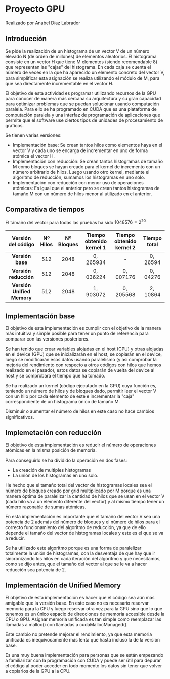 # Proyecto GPU
Realizado por Anabel Díaz Labrador
## Introducción
Se pide la realización de un histograma de un vector V de un número elevado N (de orden de millones) de elementos aleatorios. El histograma consiste en un vector H que tiene M elementos (siendo recomendable 8) que representan las "cajas" del histograma. En cada caja se cuenta el número de veces en la que ha aparecido un elemento concreto del vector V, para simplificar esta asignación se realiza utilizando el módulo de M, para que sea directamente incrementable en el vector H.

El objetivo de esta actividad es programar utilizando recursos de la GPU para conocer de manera más cercana su arquitectura y su gran capacidad para optimizar problemas que se puedan solucionar usando computación paralela. Para ello se ha programado en CUDA que es una plataforma de computación paralela y una interfaz de programación de aplicaciones que permite que el software use ciertos tipos de unidades de procesamiento de gráficos.

Se tienen varias versiones:
- Implementación base: Se crean tantos hilos como elementos haya en el vector V y cada uno se encarga de incrementar en uno de forma atómica el vector H.
- Implementación con reducción: Se crean tantos histogramas de tamaño M como bloques se hayan creado para el kernel de incremento con un número arbitrario de hilos. Luego usando otro kernel, mediante el algoritmo de reducción, sumamos los histogramas en uno solo.
- Implementación con reducción con menor uso de operaciones atómicas: Es igual que el anterior pero se crean tantos histogramas de tamaño M con un número de hilos menor al utilizado en el anterior.


## Comparativa de tiempos
El támaño del vector para todas las pruebas ha sido $1048576 = 2^{20}$


| Versión del código         | Nº Hilos | Nº Bloques | Tiempo obtenido kernel 1 | Tiempo obtenido kernel 2 | Tiempo total   |
| :------------------------: | :------: | :--------: | :----------------------: | :----------------------: | :------------: |
| **Versión base**           | $512$    | $2048$     | $0,265934$               | -                        | $0,26594$      |
| **Versión reducción**      | $512$    | $2048$     | $0,036224$               | $0,007176$               | $0,04276$      |
| **Versión Unified Memory** | $512$    | $2048$     | $1,903072$               | $0,205568$               | $2,10864$      |


## Implementación base
El objetivo de esta implementación es cumplir con el objetivo de la manera más intuitiva y simple posible para tener un punto de referencia para comparar con las versiones posteriores.

Se han tenido que crear variables alojadas en el host (CPU) y otras alojadas en el device (GPU) que se inicializarán en el host, se copiarán en el device, luego se modificarán esos datos usando paralelismo (y así comprobar la mejoría del rendimiento con respecto a otros códigos con hilos que hemos realizado en el pasado), estos datos se copiarán de vuelta del device al host y se comprobará el tiempo que ha tomado.

Se ha realizado un kernel (código ejecutado en la GPU) cuya función es, teniendo un número de hilos y de bloques dado, permitir leer el vector V con un hilo por cada elemento de este e incrementar la "caja" correspondiente de un histograma único de tamaño M.

Disminuir o aumentar el número de hilos en este caso no hace cambios significativos.

## Implemetación con reducción
El objetivo de esta implementación es reducir el número de operaciones atómicas en la misma posición de memoria.

Para conseguirlo se ha dividido la operación en dos fases:
- La creación de multiples histogramas
- La unión de los histogramas en uno solo.

He hecho que el tamaño total del vector de histogramas locales sea el número de bloques creado por grid multiplicado por M porque es una manera óptima de paralelizar la cantidad de hilos que se usan en el vector V (cada hilo va a un elemento diferente del vector) y al mismo tiempo tener un número razonable de sumas atómicas.

En esta implementación es importante que el tamaño del vector V sea una potencia de 2 además del número de bloques y el número de hilos para el correcto funcionamiento del algoritmo de reducción, ya que de ello depende el tamaño del vector de histogramas locales y este es el que se va a reducir.

Se ha utilizado este algoritmo porque es una forma de paralelizar totalmente la unión de histogramas, con la desventaja de que hay que ir sincronizando los hilos en cada iteración del algoritmo y que necesitamos, como se dijo antes, que el tamaño del vector al que se le va a hacer reducción sea potencia de 2.


## Implementación de Unified Memory
El objetivo de esta implementación es hacer que el código sea aún más amigable que la versión base. En este caso no es necesario reservar memoria para la CPU y luego reservar otra vez para la GPU sino que lo que tenemos es un único espacio de direcciones de memoria accesible desde la CPU o GPU. Asignar memoria unificada es tan simple como reemplazar las llamadas a malloc() con llamadas a cudaMallocManaged().

Este cambio no pretende mejorar el rendimiento, ya que esta memoria unificada es inequivocamente más lenta que hasta incluso la de la versión base.

Es una muy buena implementación para personas que se están empezando a familiarizar con la programación con CUDA y puede ser útil para depurar el código al poder acceder en todo momento los datos sin tener que volver a copiarlos de la GPU a la CPU.






